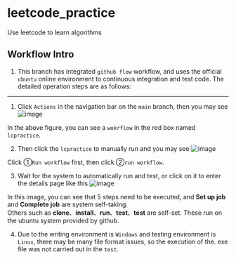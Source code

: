 # leetcode_practice
Use leetcode to learn algorithms


## Workflow Intro
1. This branch has integrated `github flow` workflow, and uses the official `ubuntu` online environment to continuous integration and test code. The detailed operation steps are as follows:

***
1. Click `Actions` in the navigation bar on the `main` branch, then you may see
![image](https://github.com/SCULX/leetcode_practice/assets/75171632/14facf15-112f-448a-8ef8-6325f36650c6)
 
 In the above figure, you can see a `wokrflow` in the red box named `lcpractice`.
 
 2. Then click the `lcpractice` to manually run and you may see
![image](https://github.com/SCULX/leetcode_practice/assets/75171632/454b1a27-e6c0-4713-b5b9-b69f558c5280)
 
 Click ①`Run workflow` first, then click ②`run workflow`.
 
 3. Wait for the system to automatically run and test, or click on it to enter the details page like this
 ![image](https://github.com/SCULX/leetcode_practice/assets/75171632/9068d5e8-9ca6-4822-a217-bd5718da447b)

In this image, you can see that 5 steps need to be executed, and **Set up job** and **Complete job** are system self-taking.<br>
Others such as **clone**、**install**、**run**、**test**、**test** are self-set. These run on the ubuntu system provided by github.

4. Due to the writing environment is `Windows` and testing environment is `Linux`, there may be many file format issues, so the execution of the. exe file was not carried out in the `test`.